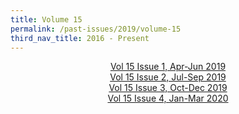 ```yaml
---
title: Volume 15
permalink: /past-issues/2019/volume-15
third_nav_title: 2016 - Present
---
```


<div class="row-fluid">
	<div style="text-align: center;" class="span3">
		<a title=" Vol 15 Issue 1, Apr-Jun 2019 (This link will open in a new window)" href="//eservice.nlb.gov.sg/opennlbcmscontent.aspx?id=e51e7c7f-f6ae-4413-aed8-4fb79e0a60aa" target="_blank">
		<img alt="" class="img_full" src="/portals/0/IMG/Browse/Biblio_Asia/BiblioAsia Apr-Jun 19_Cover.jpg">
		<br>
		Vol 15 Issue 1, Apr-Jun 2019
		</a>
	</div>
	<div style="text-align: center;" class="span3">
		<a title="Vol 15 Issue 2, Jul-Sep 2019 (This link will open in a new window)" href="//eservice.nlb.gov.sg/opennlbcmscontent.aspx?id=ee572fbb-94f7-4aaf-b4f4-9de55257f4a4" target="_blank">
		<img alt="" class="img_full" src="/portals/0/IMG/Browse/Biblio_Asia/BiblioAsia Jul-Sep 2019.jpg">
		<br>
		Vol 15 Issue 2, Jul-Sep 2019
		</a>
	</div>
	<div style="text-align: center;" class="span3">
		<a title=" Vol 15 Issue 3, Oct-Dec 2019 (This link will open in a new window)" href="//eservice.nlb.gov.sg/opennlbcmscontent.aspx?id=1c165adb-4a36-44ef-8aad-5911268832ca" target="_blank">
		<img alt="" class="img_full" src="/portals/0/IMG/Browse/Biblio_Asia/BiblioAsia Oct-Dec 2019.jpg">
		<br>
		Vol 15 Issue 3, Oct-Dec 2019
		</a>
	</div>
	<div style="text-align: center;" class="span3">
		<a title="Vol 15 Issue 4, Jan-Mar 2020 (This link will open in a new window)" href="//eservice.nlb.gov.sg/opennlbcmscontent.aspx?id=0f5df34d-1724-4a0e-9c7f-9b1a5ee00091" target="_blank">
		<img alt="" class="img_full" src="/portals/0/IMG/Browse/Biblio_Asia/BiblioAsia Jan-Mar 20_Cover.jpg">
		<br>
		Vol 15 Issue 4, Jan-Mar 2020
		</a>
	</div>
</div>

